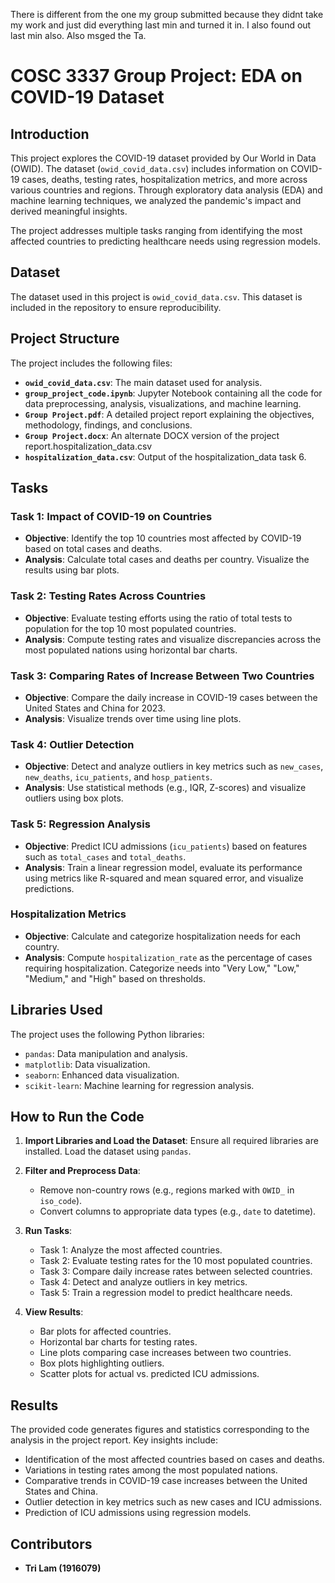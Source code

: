 There is different from the one my group submitted because they didnt take my work and just did everything last min and turned it in. I also found out last min also. Also msged the Ta.

# COSC 3337 Group Project: EDA on COVID-19 Dataset

## Introduction

This project explores the COVID-19 dataset provided by Our World in Data (OWID). The dataset (`owid_covid_data.csv`) includes information on COVID-19 cases, deaths, testing rates, hospitalization metrics, and more across various countries and regions. Through exploratory data analysis (EDA) and machine learning techniques, we analyzed the pandemic's impact and derived meaningful insights.

The project addresses multiple tasks ranging from identifying the most affected countries to predicting healthcare needs using regression models.

## Dataset

The dataset used in this project is `owid_covid_data.csv`. This dataset is included in the repository to ensure reproducibility.

## Project Structure

The project includes the following files:
- **`owid_covid_data.csv`**: The main dataset used for analysis.
- **`group_project_code.ipynb`**: Jupyter Notebook containing all the code for data preprocessing, analysis, visualizations, and machine learning.
- **`Group Project.pdf`**: A detailed project report explaining the objectives, methodology, findings, and conclusions.
- **`Group Project.docx`**: An alternate DOCX version of the project report.hospitalization_data.csv
- **`hospitalization_data.csv`**: Output of the hospitalization_data task 6.


## Tasks

### Task 1: Impact of COVID-19 on Countries
- **Objective**: Identify the top 10 countries most affected by COVID-19 based on total cases and deaths.
- **Analysis**: Calculate total cases and deaths per country. Visualize the results using bar plots.

### Task 2: Testing Rates Across Countries
- **Objective**: Evaluate testing efforts using the ratio of total tests to population for the top 10 most populated countries.
- **Analysis**: Compute testing rates and visualize discrepancies across the most populated nations using horizontal bar charts.

### Task 3: Comparing Rates of Increase Between Two Countries
- **Objective**: Compare the daily increase in COVID-19 cases between the United States and China for 2023.
- **Analysis**: Visualize trends over time using line plots.

### Task 4: Outlier Detection
- **Objective**: Detect and analyze outliers in key metrics such as `new_cases`, `new_deaths`, `icu_patients`, and `hosp_patients`.
- **Analysis**: Use statistical methods (e.g., IQR, Z-scores) and visualize outliers using box plots.

### Task 5: Regression Analysis
- **Objective**: Predict ICU admissions (`icu_patients`) based on features such as `total_cases` and `total_deaths`.
- **Analysis**: Train a linear regression model, evaluate its performance using metrics like R-squared and mean squared error, and visualize predictions.

### Hospitalization Metrics
- **Objective**: Calculate and categorize hospitalization needs for each country.
- **Analysis**: Compute `hospitalization_rate` as the percentage of cases requiring hospitalization. Categorize needs into "Very Low," "Low," "Medium," and "High" based on thresholds.

## Libraries Used
The project uses the following Python libraries:
- `pandas`: Data manipulation and analysis.
- `matplotlib`: Data visualization.
- `seaborn`: Enhanced data visualization.
- `scikit-learn`: Machine learning for regression analysis.

## How to Run the Code

1. **Import Libraries and Load the Dataset**:
   Ensure all required libraries are installed. Load the dataset using `pandas`.

2. **Filter and Preprocess Data**:
   - Remove non-country rows (e.g., regions marked with `OWID_` in `iso_code`).
   - Convert columns to appropriate data types (e.g., `date` to datetime).

3. **Run Tasks**:
   - Task 1: Analyze the most affected countries.
   - Task 2: Evaluate testing rates for the 10 most populated countries.
   - Task 3: Compare daily increase rates between selected countries.
   - Task 4: Detect and analyze outliers in key metrics.
   - Task 5: Train a regression model to predict healthcare needs.

4. **View Results**:
   - Bar plots for affected countries.
   - Horizontal bar charts for testing rates.
   - Line plots comparing case increases between two countries.
   - Box plots highlighting outliers.
   - Scatter plots for actual vs. predicted ICU admissions.

## Results

The provided code generates figures and statistics corresponding to the analysis in the project report. Key insights include:
- Identification of the most affected countries based on cases and deaths.
- Variations in testing rates among the most populated nations.
- Comparative trends in COVID-19 case increases between the United States and China.
- Outlier detection in key metrics such as new cases and ICU admissions.
- Prediction of ICU admissions using regression models.

## Contributors

- **Tri Lam (1916079)**